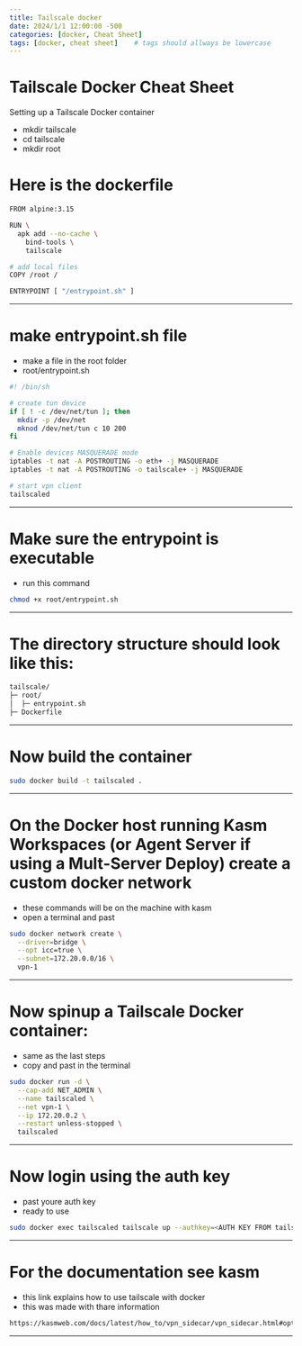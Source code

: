 ```yaml
---
title: Tailscale docker
date: 2024/1/1 12:00:00 -500
categories: [docker, Cheat Sheet]
tags: [docker, cheat sheet]    # tags should allways be lowercase
---
```


# Tailscale Docker Cheat Sheet

Setting up a Tailscale Docker container

* mkdir tailscale
* cd tailscale 
* mkdir root

# Here is the dockerfile


```bash
FROM alpine:3.15

RUN \
  apk add --no-cache \
    bind-tools \
    tailscale 

# add local files
COPY /root /

ENTRYPOINT [ "/entrypoint.sh" ]
```

------------------------------------------------------------------------------------

#   make entrypoint.sh file

* make a file in the root folder
* root/entrypoint.sh

```bash
#! /bin/sh

# create tun device
if [ ! -c /dev/net/tun ]; then
  mkdir -p /dev/net
  mknod /dev/net/tun c 10 200
fi

# Enable devices MASQUERADE mode
iptables -t nat -A POSTROUTING -o eth+ -j MASQUERADE
iptables -t nat -A POSTROUTING -o tailscale+ -j MASQUERADE

# start vpn client
tailscaled
```

------------------------------------------------------------------------------------

# Make sure the entrypoint is executable

* run this command


```bash
chmod +x root/entrypoint.sh
```

------------------------------------------------------------------------------------

# The directory structure should look like this:



```bash
tailscale/
├─ root/
│  ├─ entrypoint.sh
├─ Dockerfile
```

------------------------------------------------------------------------------------

# Now build the container


```bash
sudo docker build -t tailscaled .
```

------------------------------------------------------------------------------------
# On the Docker host running Kasm Workspaces (or Agent Server if using a Mult-Server Deploy) create a custom docker network 

* these commands will be on the machine with kasm
* open a terminal and past 

```bash
sudo docker network create \
  --driver=bridge \
  --opt icc=true \
  --subnet=172.20.0.0/16 \
  vpn-1
```

------------------------------------------------------------------------------------

# Now spinup a Tailscale Docker container: 

* same as the last steps
* copy and past in the terminal

```bash
sudo docker run -d \
  --cap-add NET_ADMIN \
  --name tailscaled \
  --net vpn-1 \
  --ip 172.20.0.2 \
  --restart unless-stopped \
  tailscaled
```

------------------------------------------------------------------------------------


# Now login using the auth key

* past youre auth key
* ready to use

```bash
sudo docker exec tailscaled tailscale up --authkey=<AUTH KEY FROM tailscale>
```

------------------------------------------------------------------------------------

# For the documentation see kasm

* this link explains how to use tailscale with docker
* this was made with thare information

```bash
https://kasmweb.com/docs/latest/how_to/vpn_sidecar/vpn_sidecar.html#option-3-tailscale
```

------------------------------------------------------------------------------------